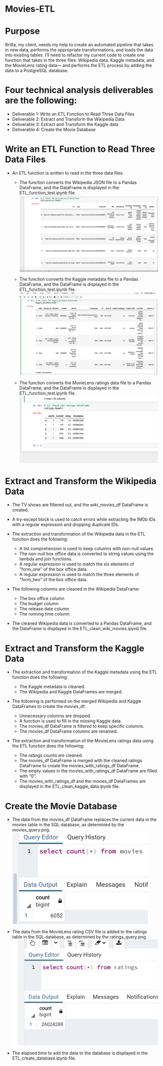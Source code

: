 # Movies-ETL

# Purpose

Britta, my client, needs my help to create an automated pipeline that takes in new data, performs the appropriate transformations, and loads the data into existing tables. I’ll need to refactor my current code to create one function that takes in the three files: Wikipedia data, Kaggle metadata, and the MovieLens rating data— and performs the ETL process by adding the data to a PostgreSQL database.

# Four technical analysis deliverables are the following:
  * Deliverable 1: Write an ETL Function to Read Three Data Files
  * Deliverable 2: Extract and Transform the Wikipedia Data
  * Deliverable 3: Extract and Transform the Kaggle data
  * Deliverable 4: Create the Movie Database

# Write an ETL Function to Read Three Data Files 
 * An ETL function is written to read in the three data files.
   - The function converts the Wikipedia JSON file to a Pandas DataFrame, and the DataFrame is displayed in the ETL_function_test.ipynb file
![wiki_movies_df](https://github.com/cbrito3/Movies-ETL/blob/main/wiki_movies_df.png)

   - The function converts the Kaggle metadata file to a Pandas DataFrame, and the DataFrame is displayed in the ETL_function_test.ipynb file. 
![kaggle_metadata](https://github.com/cbrito3/Movies-ETL/blob/main/kaggle_metadata.png)
   
   - The function converts the MovieLens ratings data file to a Pandas DataFrame, and the DataFrame is displayed in the ETL_function_test.ipynb file. 
![ratings](https://github.com/cbrito3/Movies-ETL/blob/main/ratings.png)

# Extract and Transform the Wikipedia Data 
* The TV shows are filtered out, and the wiki_movies_df DataFrame is created. 
* A try-except block is used to catch errors while extracting the IMDb IDs with a regular expression and dropping duplicate IDs.
* The extraction and transformation of the Wikipedia data in the ETL function does the following:
  - A list comprehension is used to keep columns with non-null values. 
  - The non-null box office data is converted to string values using the lambda and join functions. 
  - A regular expression is used to match the six elements of "form_one" of the box office data. 
  - A regular expression is used to match the three elements of "form_two" of the box office data. 

* The following columns are cleaned in the Wikipedia DataFrame: 
  - The box office column
  - The budget column
  - The release date column
  -  The running time column
  
* The cleaned Wikipedia data is converted to a Pandas DataFrame, and the DataFrame is displayed in the ETL_clean_wiki_movies.ipynb file. 

# Extract and Transform the Kaggle Data 
* The extraction and transformation of the Kaggle metadata using the ETL function does the following:
  - The Kaggle metadata is cleaned. 
  - The Wikipedia and Kaggle DataFrames are merged. 

* The following is performed on the merged Wikipedia and Kaggle DataFrames to create the movies_df: 
  - Unnecessary columns are dropped.
  - A function is used to fill in the missing Kaggle data.
  - The movies_df DataFrame is filtered to keep specific columns.
  - The movies_df DataFrame columns are renamed.

* The extraction and transformation of the MovieLens ratings data using the ETL function does the following:
  - The ratings counts are cleaned. 
  - The movies_df DataFrame is merged with the cleaned ratings DataFrame to create the movies_with_ratings_df DataFrame. 
  - The empty values in the movies_with_ratings_df DataFrame are filled with “0”. 
  - The movies_with_ratings_df and the movies_df DataFrames are displayed in the ETL_clean_kaggle_data.ipynb file. 

# Create the Movie Database 
* The data from the movies_df DataFrame replaces the current data in the movies table in the SQL database, as determined by the movies_query.png. 
![movies_query](https://github.com/cbrito3/Movies-ETL/blob/main/movies_query.png)

* The data from the MovieLens rating CSV file is added to the ratings table in the SQL database, as determined by the ratings_query.png. 
![ratings_query](https://github.com/cbrito3/Movies-ETL/blob/main/ratings_query.png)

* The elapsed time to add the data to the database is displayed in the ETL_create_database.ipynb file. 

